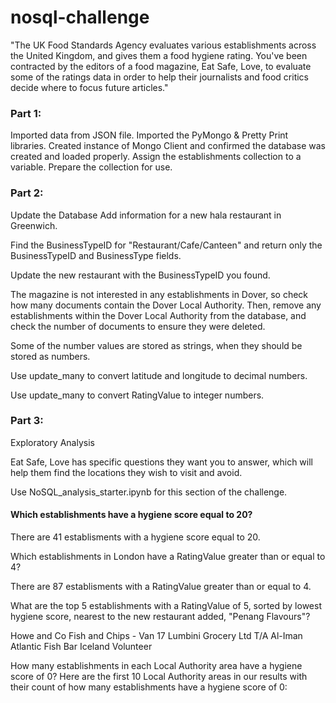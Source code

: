 # nosql-challenge
"The UK Food Standards Agency evaluates various establishments across the United Kingdom, 
and gives them a food hygiene rating. You've been contracted by the editors of a food magazine, 
Eat Safe, Love, to evaluate some of the ratings data in order to help their journalists 
and food critics decide where to focus future articles."

### Part 1:

Imported data from JSON file. 
Imported the PyMongo & Pretty Print libraries.
Created instance of Mongo Client and confirmed the database was created and loaded properly.
Assign the establishments collection to a variable.
Prepare the collection for use.

### Part 2:

Update the Database
Add information for a new hala restaurant in Greenwich.

Find the BusinessTypeID for "Restaurant/Cafe/Canteen" and return only the BusinessTypeID and BusinessType fields.

Update the new restaurant with the BusinessTypeID you found.

The magazine is not interested in any establishments in Dover, 
so check how many documents contain the Dover Local 
Authority. 
Then, remove any establishments within the Dover Local Authority from the database, 
and check the number of documents to ensure they were deleted.

Some of the number values are stored as strings, when they should be stored as numbers.

Use update_many to convert latitude and longitude to decimal numbers.

Use update_many to convert RatingValue to integer numbers.

### Part 3: 

Exploratory Analysis

Eat Safe, Love has specific questions they want you to answer, which will help them find the locations they wish to visit and avoid.

Use NoSQL_analysis_starter.ipynb for this section of the challenge.

#### Which establishments have a hygiene score equal to 20?

There are 41 establisments with a hygiene score equal to 20.

Which establishments in London have a RatingValue greater than or equal to 4?

There are 87 establisments with a RatingValue greater than or equal to 4.

What are the top 5 establishments with a RatingValue of 5, sorted by lowest hygiene score, nearest to the new restaurant added, "Penang Flavours"?

Howe and Co Fish and Chips - Van 17
Lumbini Grocery Ltd T/A Al-Iman
Atlantic Fish Bar
Iceland
Volunteer

How many establishments in each Local Authority area have a hygiene score of 0? 
Here are the first 10 Local Authority areas in our results with their count of how many establishments have a hygiene score of 0:
